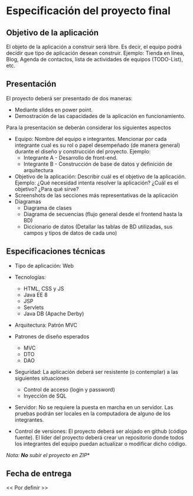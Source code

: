 # Especificación del proyecto final

## Objetivo de la aplicación

El objeto de la aplicación a construir será libre. Es decir, el equipo podrá decidir que tipo de aplicación desean construir.
Ejemplo: Tienda en línea, Blog, Agenda de contactos, lista de actividades de equipos (TODO-List), etc. 

## Presentación

El proyecto deberá ser presentado de dos maneras:

- Mediante slides en power point.
- Demostración de las capacidades de la aplicación en funcionamiento.

Para la presentación se deberán considerar los siguientes aspectos

- Equipo: Nombre del equipo e integrantes. Mencionar por cada integrante cual es su rol o papel desempeñado (de manera general) durante el diseño y construcción del proyecto. Ejemplo:
  - Integrante A - Desarrollo de front-end. 
  - Integrante B - Construcción de base de datos y definición de arquitectura
- Objetivo de la aplicación: Describir cuál es el objetivo de la aplicación. Ejemplo: ¿Qué necesidad intenta resolver la aplicación? ¿Cuál es el objetivo? ¿Para qué sirve?
- Screenshots de las secciones más representativas de la aplicación
- Diagramas
  - Diagrama de clases
  - Diagrama de secuencias (flujo general desde el frontend hasta la BD)
  - Diccionario de datos (Detallar las tablas de BD utilizadas, sus campos y tipos de datos de cada uno)

## Especificaciones técnicas

- Tipo de aplicación: Web
- Tecnologías:
  - HTML, CSS y JS
  - Java EE 8
  - JSP
  - Servlets
  - Java DB (Apache Derby)
- Arquitectura: Patrón MVC
- Patrones de diseño esperados
	- MVC
	- DTO
	- DAO
- Seguridad: La aplicación deberá ser resistente (o contemplar) a las siguientes situaciones
  - Control de acceso (login y password)
  - Inyección de SQL
  
- Servidor: No se requiere la puesta en marcha en un servidor. Las pruebas podrán ser locales en la computadora de alguno de los integrantes.

- Control de versiones: El proyecto deberá ser alojado en github (código fuente). El lider del proyecto deberá crear un repositorio donde todos los integrantes del equipo puedan actualizar o modificar dicho código.

*Nota: **No** subir el proyecto en ZIP**

## Fecha de entrega

<< Por definir >>
